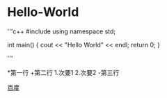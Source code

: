 # Hello-World
'''c++
#include <iostream>
using namespace std;

int main()
{
    cout << "Hello World" << endl;
    return 0;
}

'''

*第一行
+第二行
    1.次要1
    2.次要2
-第三行

[百度](https:www.baidu.com)

    
